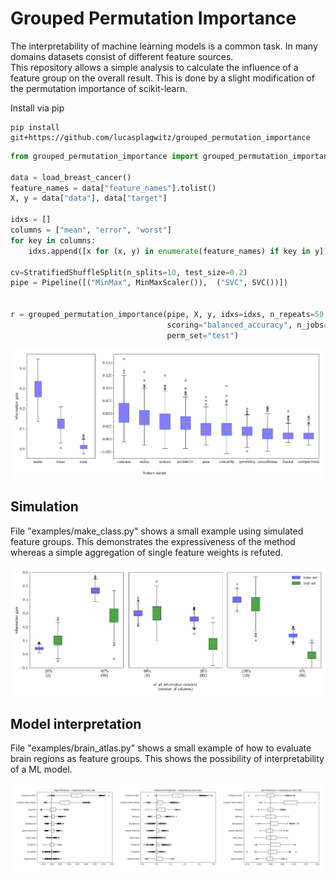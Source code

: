 # Grouped Permutation Importance

The interpretability of machine learning models is a common task. 
In many domains datasets consist of different feature sources.  
This repository allows a simple analysis to calculate the influence 
of a feature group on the overall result. This is done by a slight 
modification of the permutation importance of scikit-learn. 

Install via pip

    pip install git+https://github.com/lucasplagwitz/grouped_permutation_importance

```python
from grouped_permutation_importance import grouped_permutation_importance

data = load_breast_cancer()
feature_names = data["feature_names"].tolist()
X, y = data["data"], data["target"]

idxs = []
columns = ["mean", "error", "worst"]
for key in columns:
    idxs.append([x for (x, y) in enumerate(feature_names) if key in y])

cv=StratifiedShuffleSplit(n_splits=10, test_size=0.2)
pipe = Pipeline([("MinMax", MinMaxScaler()),  ("SVC", SVC())])


r = grouped_permutation_importance(pipe, X, y, idxs=idxs, n_repeats=50, random_state=0, 
                                   scoring="balanced_accuracy", n_jobs=5, cv=cv, 
                                   perm_set="test")
```

<p align="center">
<img src="./demo/breast_cancer.png">
</p>

## Simulation

File "examples/make_class.py" shows a small example using simulated feature groups. This demonstrates the expressiveness of the method whereas a simple aggregation of single feature weights is refuted.

<p align="center">
<img src="./demo/make_class.png">
</p>

## Model interpretation

File "examples/brain_atlas.py" shows a small example of how to evaluate brain regions as feature groups. This shows the possibility of interpretability of a ML model.

<p align="center">
<img src="./demo/brain_atlas.png">
</p>